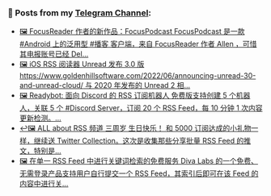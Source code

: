 ### 📰 Posts from my [Telegram Channel](https://t.me/s/aboutrss):
<!-- BLOG-POST-LIST:START -->
- [🖼 FocusReader 作者的新作品：FocusPodcast FocusPodcast 是一款 #Android 上的泛用型 #播客 客户端，来自 FocusReader 作者 Allen ，可惜其电报账号已经 Del...](https://t.me/aboutrss/1233)
- [🖼 iOS RSS 阅读器 Unread 发布 3.0 版 https://www.goldenhillsoftware.com/2022/06/announcing-unread-30-and-unread-cloud/ 与 2020 年发布的 Unread 2 相...](https://t.me/aboutrss/1232)
- [🖼 Readybot: 面向 Discord 的 RSS 订阅机器人 免费版支持创建 5 个机器人，关联 5 个 #Discord Server，订阅 20 个 RSS Feed，每 10 分钟 1 次内容更新检测。...](https://t.me/aboutrss/1231)
- [↩️🖼 ALL about RSS 频道 三周岁 生日快乐！ 和 5000 订阅达成的小礼物一样，继续送 Twitter Collection。这次是收集那些分享批量 RSS Feed 的推文，特别是...](https://t.me/aboutrss/1230)
- [🖼 在单一 RSS Feed 中进行关键词检索的免费服务 Diva Labs 的一个免费、无需登录产品支持用户自行提交一个 RSS Feed，其索引后即可在该 Feed 的内容中进行关...](https://t.me/aboutrss/1229)
<!-- BLOG-POST-LIST:END -->

<!--
**AboutRSS/AboutRSS** is a ✨ _special_ ✨ repository because its `README.md` (this file) appears on your GitHub profile.

Here are some ideas to get you started:

- 🔭 I’m currently working on ...
- 🌱 I’m currently learning ...
- 👯 I’m looking to collaborate on ...
- 🤔 I’m looking for help with ...
- 💬 Ask me about ...
- 📫 How to reach me: ...
- 😄 Pronouns: ...
- ⚡ Fun fact: ...
-->
